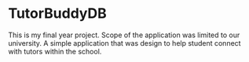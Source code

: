 # TutorBuddyDB
This is my final year project. 
Scope of the application was limited to our university. 
A simple application that was design to help student connect with tutors within the school.
